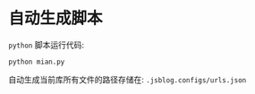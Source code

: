 # 自动生成脚本

`python` 脚本运行代码:

```shell
python mian.py
```

自动生成当前库所有文件的路径存储在: `.jsblog.configs/urls.json`
